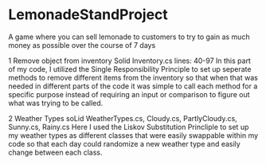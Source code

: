 # LemonadeStandProject
A game where you can sell lemonade to customers to try to gain as much money as possible over the course of 7 days

1  Remove object from inventory     Solid      Inventory.cs lines: 40-97
    In this part of my code, I utilized the Single Responsibility Principle to set up seperate methods to remove different items from the inventory so that when that was needed in different parts of the code it was simple to call each method for a specific purpose instead of requiring an input or comparison to figure out what was trying to be called.

2  Weather Types                    soLid      WeatherTypes.cs, Cloudy.cs, PartlyCloudy.cs, Sunny.cs, Rainy.cs
    Here I used the Liskov Substitution Princliple to set up my weather types as different classes that were easily swappable within my code so that each day could randomize a new weather type and easily change between each class.

    
